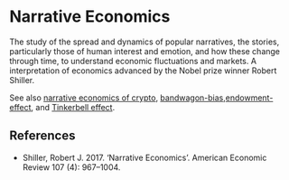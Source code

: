 # Narrative Economics
The study of the spread and dynamics of popular narratives, the stories, particularly those of human interest and emotion, and how these change through time, to understand economic fluctuations and markets. A interpretation of economics advanced by the Nobel prize winner Robert Shiller.

See also [narrative economics of crypto](../claims/narrative-economics.md), [bandwagon-bias](bandwagon-bias.md),[endowment-effect](endowment-effect.md), and [Tinkerbell effect](tinkerbell-effect.md).

## References
* Shiller, Robert J. 2017. ‘Narrative Economics’. American Economic Review 107 (4): 967–1004.